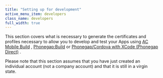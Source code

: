 ```yaml
---
title: "Setting up for development"
active_menu_item: developers
class_name: developers
full_width: true
---
```



This section covers what is necessary to generate the certificates and profiles necessary to allow you to develop and test your Apps using [AC Mobile Build](/developers/documentation/ac-mobile-build-phonegap/ac-mobile-build/) , [Phonegap:Build](/developers/documentation/ac-mobile-build-phonegap/phonegapbuild/) or [Phonegap/Cordova with XCode (Phonegap Direct)](/developers/documentation/ac-mobile-build-phonegap/phonegap-direct) .

Please note that this section assumes that you have just created an individual account (not a company account) and that it is still in a virgin state.

